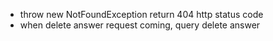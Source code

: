 * throw new NotFoundException return 404 http status code
* when delete answer request coming, query delete answer